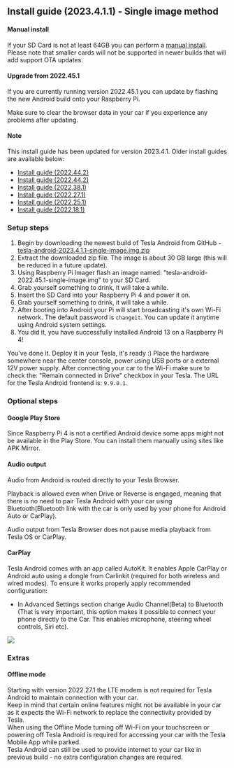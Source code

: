 ## Install guide (2023.4.1.1) - Single image method

#### Manual install

If your SD Card is not at least 64GB you can perform a [manual install](/install-guide-full). Please note that smaller cards will not be supported in newer builds that will add support OTA updates.

#### Upgrade from 2022.45.1

If you are currently running version 2022.45.1 you can update by flashing the new Android build onto your Raspberry Pi.

Make sure to clear the browser data in your car if you experience any problems after updating.

#### Note

This install guide has been updated for version 2023.4.1. Older install guides are available below:
- [Install guide (2022.44.2)](/install-guide-2022-45-1)
- [Install guide (2022.44.2)](/install-guide-2022-44)
- [Install guide (2022.38.1)](/install-guide-2022-38-1)
- [Install guide (2022.27.1)](/install-guide-2022-27-1)
- [Install guide (2022.25.1)](/install-guide-2022-25-1)
- [Install guide (2022.18.1)](/install-guide-2022-18-1)

### Setup steps

1. Begin by downloading the newest build of Tesla Android from GitHub - [tesla-android-2023.4.1.1-single-image.img.zip](https://github.com/tesla-android/android-manifest/releases/download/2023.4.1.1/tesla-android-2023.4.1.1.zip)
2. Extract the downloaded zip file. The image is about 30 GB large (this will be reduced in a future update).
3. Using Raspberry Pi Imager flash an image named: "tesla-android-2022.45.1-single-image.img" to your SD Card.
4. Grab yourself something to drink, it will take a while.
5. Insert the SD Card into your Raspberry Pi 4 and power it on.
6. Grab yourself something to drink, it will take a while.
7. After booting into Android your Pi will start broadcasting it's own Wi-Fi network. The default password is ``changeit``. You can update it anytime using Android system settings.
8. You did it, you have successfully installed Android 13 on a Raspberry Pi 4!

You've done it. Deploy it in your Tesla, it's ready :) Place the hardware somewhere near the center console, power using USB ports or a external 12V power supply. After connecting your car to the Wi-Fi make sure to check the: "Remain connected in Drive" checkbox in your Tesla. The URL for the Tesla Android frontend is: ``9.9.0.1``.

### Optional steps

#### Google Play Store

Since Raspberry Pi 4 is not a certified Android device some apps might not be available in the Play Store. You can install them manually using sites like APK Mirror.

#### Audio output

Audio from Android is routed directly to your Tesla Browser.

Playback is allowed even when Drive or Reverse is engaged, meaning that there is no need to pair Tesla Android with your car using Bluetooth(Bluetooth link with the car is only used by your phone for Android Auto or CarPlay).

Audio output from Tesla Browser does not pause media playback from Tesla OS or CarPlay.

#### CarPlay

Tesla Android comes with an app called AutoKit. It enables Apple CarPlay or Android auto using a dongle from Carlinkit (required for both wireless and wired modes). To ensure it works properly apply recommended configuration:
- In Advanced Settings section change Audio Channel(Beta) to Bluetooth (That is very important, this option makes it possible to connect your phone directly to the Car. This enables microphone, steering wheel controls, Siri etc).

<img src="assets/carplay-settings.png">

### Extras

#### Offline mode

Starting with version 2022.27.1 the LTE modem is not required for Tesla Android to maintain connection with your car.<br>
Keep in mind that certain online features might not be available in your car as it expects the Wi-Fi network to replace the connectivity provided by Tesla.<br>
When using the Offline Mode turning off Wi-Fi on your touchscreen or powering off Tesla Android is required for accessing your car with the Tesla Mobile App while parked.<br>
Tesla Android can still be used to provide internet to your car like in previous build - no extra configuration changes are required.

